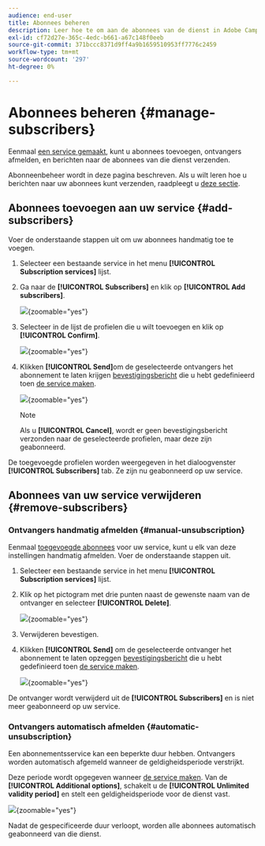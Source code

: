 ```yaml
---
audience: end-user
title: Abonnees beheren
description: Leer hoe te om aan de abonnees van de dienst in Adobe Campaign Web te beheren en te leveren
exl-id: cf72d27e-365c-4edc-b661-a67c148f0eeb
source-git-commit: 371bccc8371d9ff4a9b1659510953ff7776c2459
workflow-type: tm+mt
source-wordcount: '297'
ht-degree: 0%

---
```


# Abonnees beheren {#manage-subscribers}

Eenmaal [een service gemaakt](manage-services.md#create-service), kunt u abonnees toevoegen, ontvangers afmelden, en berichten naar de abonnees van die dienst verzenden.

Abonneenbeheer wordt in deze pagina beschreven. Als u wilt leren hoe u berichten naar uw abonnees kunt verzenden, raadpleegt u [deze sectie](../msg/send-to-subscribers.md).

## Abonnees toevoegen aan uw service {#add-subscribers}

Voer de onderstaande stappen uit om uw abonnees handmatig toe te voegen.

1. Selecteer een bestaande service in het menu **[!UICONTROL Subscription services]** lijst.

1. Ga naar de **[!UICONTROL Subscribers]** en klik op **[!UICONTROL Add subscribers]**.

   ![](assets/service-subscribers-tab.png){zoomable=&quot;yes&quot;}

1. Selecteer in de lijst de profielen die u wilt toevoegen en klik op **[!UICONTROL Confirm]**.

   ![](assets/service-subscribers-select-profiles.png){zoomable=&quot;yes&quot;}

1. Klikken **[!UICONTROL Send]**<!--if you click cancel, does it mean that no message is sent but recipients are still subscribed, or they are not subscribed? it's 2 different actions in the console)-->om de geselecteerde ontvangers het abonnement te laten krijgen [bevestigingsbericht](manage-services.md#create-confirmation-message) die u hebt gedefinieerd toen [de service maken](manage-services.md#create-service).

   ![](assets/service-subscribers-confirmation-msg.png){zoomable=&quot;yes&quot;}

   >[!NOTE]
   >
   >Als u **[!UICONTROL Cancel]**, wordt er geen bevestigingsbericht verzonden naar de geselecteerde profielen, maar deze zijn geabonneerd.

De toegevoegde profielen worden weergegeven in het dialoogvenster **[!UICONTROL Subscribers]** tab. Ze zijn nu geabonneerd op uw service.

## Abonnees van uw service verwijderen {#remove-subscribers}

### Ontvangers handmatig afmelden {#manual-unsubscription}

Eenmaal [toegevoegde abonnees](#add-subscribers) voor uw service, kunt u elk van deze instellingen handmatig afmelden. Voer de onderstaande stappen uit.

1. Selecteer een bestaande service in het menu **[!UICONTROL Subscription services]** lijst.

1. Klik op het pictogram met drie punten naast de gewenste naam van de ontvanger en selecteer **[!UICONTROL Delete]**.

   ![](assets/service-subscribers-delete.png){zoomable=&quot;yes&quot;}

1. Verwijderen bevestigen.

1. Klikken **[!UICONTROL Send]** om de geselecteerde ontvanger het abonnement te laten opzeggen [bevestigingsbericht](manage-services.md#create-confirmation-message) die u hebt gedefinieerd toen [de service maken](manage-services.md#create-service).

   ![](assets/service-subscribers-delete-confirmation.png){zoomable=&quot;yes&quot;}

De ontvanger wordt verwijderd uit de **[!UICONTROL Subscribers]** en is niet meer geabonneerd op uw service.

### Ontvangers automatisch afmelden {#automatic-unsubscription}

Een abonnementsservice kan een beperkte duur hebben. Ontvangers worden automatisch afgemeld wanneer de geldigheidsperiode verstrijkt.

Deze periode wordt opgegeven wanneer [de service maken](manage-services.md#create-service). Van de **[!UICONTROL Additional options]**, schakelt u de **[!UICONTROL Unlimited validity period]** en stelt een geldigheidsperiode voor de dienst vast.

![](assets/service-create-validity-period.png){zoomable=&quot;yes&quot;}

Nadat de gespecificeerde duur verloopt, worden alle abonnees automatisch geabonneerd van die dienst.
